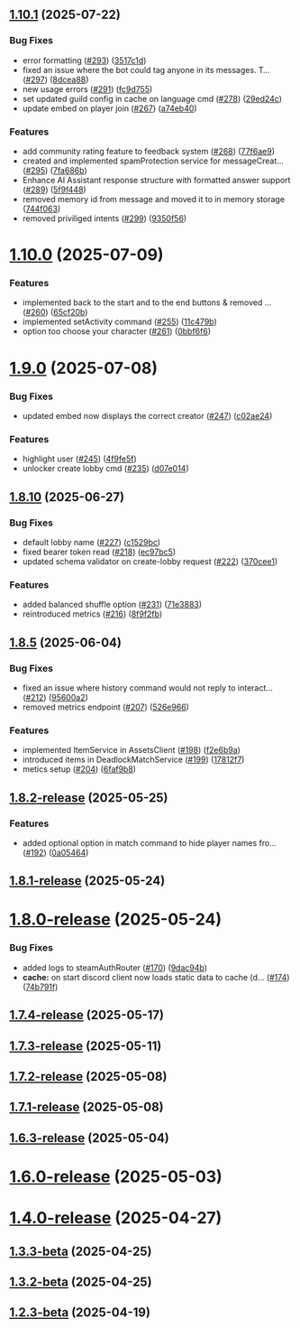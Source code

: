 ## [1.10.1](https://github.com/Deepwerks/discord-bot/compare/v1.10.0...v1.10.1) (2025-07-22)


### Bug Fixes

* error formatting ([#293](https://github.com/Deepwerks/discord-bot/issues/293)) ([3517c1d](https://github.com/Deepwerks/discord-bot/commit/3517c1db347cba4b9ed697e22ebd1c4d07bf9569))
* fixed an issue where the bot could tag anyone in its messages. T… ([#297](https://github.com/Deepwerks/discord-bot/issues/297)) ([8dcea88](https://github.com/Deepwerks/discord-bot/commit/8dcea88e4471b6721702190556e9bab040264cd5))
* new usage errors ([#291](https://github.com/Deepwerks/discord-bot/issues/291)) ([fc9d755](https://github.com/Deepwerks/discord-bot/commit/fc9d755a23d4c0660a8594fc807e2d619fcf3243))
* set updated guild config in cache on language cmd ([#278](https://github.com/Deepwerks/discord-bot/issues/278)) ([29ed24c](https://github.com/Deepwerks/discord-bot/commit/29ed24c496bacef236825ea8e5611df422720c04))
* update embed on player join ([#267](https://github.com/Deepwerks/discord-bot/issues/267)) ([a74eb40](https://github.com/Deepwerks/discord-bot/commit/a74eb404240963eea5f25db6fa35f85a066cca58))


### Features

* add community rating feature to feedback system ([#268](https://github.com/Deepwerks/discord-bot/issues/268)) ([77f6ae9](https://github.com/Deepwerks/discord-bot/commit/77f6ae98c11c86e80f0991d901afd125fc17a631))
* created and implemented spamProtection service for messageCreat… ([#295](https://github.com/Deepwerks/discord-bot/issues/295)) ([7fa686b](https://github.com/Deepwerks/discord-bot/commit/7fa686b0587a9d9bdb105bfd535adbbf3d55e7ff))
* Enhance AI Assistant response structure with formatted answer support ([#289](https://github.com/Deepwerks/discord-bot/issues/289)) ([5f9f448](https://github.com/Deepwerks/discord-bot/commit/5f9f4480b342e59026edacfc3f4c8bfec84a3b0e))
* removed memory id from message and moved it to in memory storage ([744f063](https://github.com/Deepwerks/discord-bot/commit/744f06399edc13ca655bebdb351fbcec886dd8b9))
* removed priviliged intents ([#299](https://github.com/Deepwerks/discord-bot/issues/299)) ([9350f56](https://github.com/Deepwerks/discord-bot/commit/9350f56612908d9ac662264db3690806ff88356e))



# [1.10.0](https://github.com/Deepwerks/discord-bot/compare/v1.9.0...v1.10.0) (2025-07-09)


### Features

* implemented back to the start and to the end buttons & removed … ([#260](https://github.com/Deepwerks/discord-bot/issues/260)) ([65cf20b](https://github.com/Deepwerks/discord-bot/commit/65cf20bce2df779c47856d56e8f03252af6124ee))
* implemented setActivity command ([#255](https://github.com/Deepwerks/discord-bot/issues/255)) ([11c479b](https://github.com/Deepwerks/discord-bot/commit/11c479b06038fdf4653fd63b05cf4b91e02bf8ec))
* option too choose your character ([#261](https://github.com/Deepwerks/discord-bot/issues/261)) ([0bbf6f6](https://github.com/Deepwerks/discord-bot/commit/0bbf6f61f978e869b69a12eed9ebc95a2c4d8469))



# [1.9.0](https://github.com/Deepwerks/discord-bot/compare/v1.8.10...v1.9.0) (2025-07-08)


### Bug Fixes

* updated embed now displays the correct creator ([#247](https://github.com/Deepwerks/discord-bot/issues/247)) ([c02ae24](https://github.com/Deepwerks/discord-bot/commit/c02ae246a1bd91f8dd83a96a6439608e08bbc21a))


### Features

* highlight user ([#245](https://github.com/Deepwerks/discord-bot/issues/245)) ([4f9fe5f](https://github.com/Deepwerks/discord-bot/commit/4f9fe5f701a84cd1ce21f5359ddb0467afc5bbba))
* unlocker create lobby cmd ([#235](https://github.com/Deepwerks/discord-bot/issues/235)) ([d07e014](https://github.com/Deepwerks/discord-bot/commit/d07e014c2d5e025a8c60ce7e58809a5f27551a24))



## [1.8.10](https://github.com/Deepwerks/discord-bot/compare/v1.8.5...v1.8.10) (2025-06-27)


### Bug Fixes

* default lobby name ([#227](https://github.com/Deepwerks/discord-bot/issues/227)) ([c1529bc](https://github.com/Deepwerks/discord-bot/commit/c1529bce05bf0e91fe594dc607662d9711cccc83))
* fixed bearer token read ([#218](https://github.com/Deepwerks/discord-bot/issues/218)) ([ec97bc5](https://github.com/Deepwerks/discord-bot/commit/ec97bc592d0aa362db902e7eaa140dd2f67cf2c5))
* updated schema validator on create-lobby request ([#222](https://github.com/Deepwerks/discord-bot/issues/222)) ([370cee1](https://github.com/Deepwerks/discord-bot/commit/370cee15fb3dcbb0472bca3029d44c6cc60c07ed))


### Features

* added balanced shuffle option ([#231](https://github.com/Deepwerks/discord-bot/issues/231)) ([71e3883](https://github.com/Deepwerks/discord-bot/commit/71e38830e7b19be25e45dafac7f74c480a5450ca))
* reintroduced metrics ([#216](https://github.com/Deepwerks/discord-bot/issues/216)) ([8f9f2fb](https://github.com/Deepwerks/discord-bot/commit/8f9f2fbdb68429a596cb48095159b8e4dc32a694))



## [1.8.5](https://github.com/Deepwerks/discord-bot/compare/v1.8.2-release...v1.8.5) (2025-06-04)


### Bug Fixes

* fixed an issue where history command would not reply to interact… ([#212](https://github.com/Deepwerks/discord-bot/issues/212)) ([95600a2](https://github.com/Deepwerks/discord-bot/commit/95600a2e0a7910c4a341b697bc723c192b25b0fe))
* removed metrics endpoint ([#207](https://github.com/Deepwerks/discord-bot/issues/207)) ([526e966](https://github.com/Deepwerks/discord-bot/commit/526e966cbe26a3c9d275893823b90b27fb279fb8))


### Features

* implemented ItemService in AssetsClient ([#198](https://github.com/Deepwerks/discord-bot/issues/198)) ([f2e6b9a](https://github.com/Deepwerks/discord-bot/commit/f2e6b9a894fbdf7152bcfbac1984f8b1b5c01621))
* introduced items in DeadlockMatchService ([#199](https://github.com/Deepwerks/discord-bot/issues/199)) ([17812f7](https://github.com/Deepwerks/discord-bot/commit/17812f7bfd7472039d8f11b72a46be500e63af4b))
* metics setup ([#204](https://github.com/Deepwerks/discord-bot/issues/204)) ([6faf9b8](https://github.com/Deepwerks/discord-bot/commit/6faf9b8d8a9413649f32dfac955c7d4ecd1be02b))



## [1.8.2-release](https://github.com/Deepwerks/discord-bot/compare/v1.8.1-release...v1.8.2-release) (2025-05-25)


### Features

* added optional option in match command to hide player names fro… ([#192](https://github.com/Deepwerks/discord-bot/issues/192)) ([0a05464](https://github.com/Deepwerks/discord-bot/commit/0a05464b30023b6cc12a154bd9398ae61d1abd87))



## [1.8.1-release](https://github.com/Deepwerks/discord-bot/compare/v1.8.0-release...v1.8.1-release) (2025-05-24)



# [1.8.0-release](https://github.com/Deepwerks/discord-bot/compare/v1.7.4-release...v1.8.0-release) (2025-05-24)


### Bug Fixes

* added logs to steamAuthRouter ([#170](https://github.com/Deepwerks/discord-bot/issues/170)) ([9dac94b](https://github.com/Deepwerks/discord-bot/commit/9dac94bb2e8c6da19b424f4326541a2fc6ea39df))
* **cache:** on start discord client now loads static data to cache (d… ([#174](https://github.com/Deepwerks/discord-bot/issues/174)) ([74b791f](https://github.com/Deepwerks/discord-bot/commit/74b791fce874f7d8ffee854d7b5d795146533391))



## [1.7.4-release](https://github.com/Deepwerks/discord-bot/compare/v1.7.3-release...v1.7.4-release) (2025-05-17)



## [1.7.3-release](https://github.com/Deepwerks/discord-bot/compare/v1.7.2-release...v1.7.3-release) (2025-05-11)



## [1.7.2-release](https://github.com/Deepwerks/discord-bot/compare/v1.7.1-release...v1.7.2-release) (2025-05-08)



## [1.7.1-release](https://github.com/Deepwerks/discord-bot/compare/v1.6.3-release...v1.7.1-release) (2025-05-08)



## [1.6.3-release](https://github.com/Deepwerks/discord-bot/compare/v1.6.0-release...v1.6.3-release) (2025-05-04)



# [1.6.0-release](https://github.com/Deepwerks/discord-bot/compare/v1.4.0-release...v1.6.0-release) (2025-05-03)



# [1.4.0-release](https://github.com/Deepwerks/discord-bot/compare/v1.3.3-beta...v1.4.0-release) (2025-04-27)



## [1.3.3-beta](https://github.com/Deepwerks/discord-bot/compare/v1.3.2-beta...v1.3.3-beta) (2025-04-25)



## [1.3.2-beta](https://github.com/Deepwerks/discord-bot/compare/v1.3.1-release...v1.3.2-beta) (2025-04-25)



## [1.2.3-beta](https://github.com/Deepwerks/discord-bot/compare/v1.2.2-beta...v1.2.3-beta) (2025-04-19)




